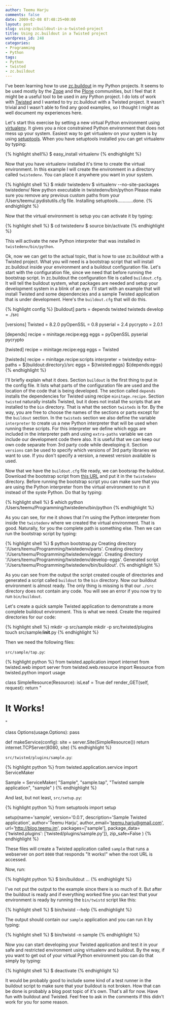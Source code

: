 ```yaml
---
author: Teemu Harju
comments: false
date: 2009-02-08 07:48:25+00:00
layout: post
slug: using-zcbuildout-in-a-twisted-project
title: Using zc.buildout in a Twisted project
wordpress_id: 248
categories:
- Programming
- Python
tags:
- Python
- twisted
- zc.buildout
---
```


I've been learning how to use
[zc.buildout](http://pypi.python.org/pypi/zc.buildout) in my Python
projects. It seems to be used mostly by the
[Zope](http://www.zope.org/) and the [Plone](http://plone.org/)
communities, but I feel that it might be a useful tool to be used in
any Python project. I do lots of work with
[Twisted](http://twistedmatrix.com/trac/) and I wanted to try
zc.buildout with a Twisted project. It wasn't trivial and I wasn't
able to find any good examples, so I thought I might as well document
my experiences here.

Let's start this exercise by setting a new virtual Python environment
using [virtualenv](http://pypi.python.org/pypi/virtualenv). It gives
you a nice constrained Python environment that does not mess up your
system. Easiest way to get virtualenv on your system is by using
[setuptools](http://pypi.python.org/pypi/setuptools). When you have
setuptools installed you can get virtualenv by typing:

{% highlight shell%}
$ easy_install virtualenv
{% endhighlight %}

Now that you have virtualenv installed it's time to create the virtual
environment. In this example I will create the environment in a
directory called `twistedenv`. You can place it anywhere you want in
your system.

{% highlight shell %}
$ mkdir twistedenv
$ virtualenv --no-site-packages twistedenv/
New python executable in twistedenv/bin/python
Please make sure you remove any previous custom paths from your /Users/teemu/.pydistutils.cfg file.
Installing setuptools............done.
{% endhighlight %}    

Now that the virtual environment is setup you can activate it by typing:

{% highlight shell %}
$ cd twistedenv
$ source bin/activate
{% endhighlight %}

This will activate the new Python interpreter that was installed in
`twistedenv/bin/python`.

Ok, now we can get to the actual topic, that is how to use zc.buildout
with a Twisted project. What you will need is a bootstrap script that
will install zc.buildout inside your environment and a buildout
configuration file. Let's start with the configuration file, since we
need that before running the bootstrap script. In zc.buildout the
configuration file is called `buildout.cfg`. It will tell the buildout
system, what packages are needed and setup your development system in
a blink of an eye. I'll start with an example that will install
Twisted and some dependencies and a sample Twisted application that is
under development. Here's the `buildout.cfg` that will do this.

{% highlight config %}
[buildout]
parts =
depends
twisted
twisteds
develop = ./src

[versions]
Twisted = 8.2.0
pyOpenSSL = 0.8
pyserial = 2.4
pycrypto = 2.0.1

[depends]
recipe = minitage.recipe:egg
eggs =
pyOpenSSL
pyserial
pycrypto

[twisted]
recipe = minitage.recipe:egg
eggs = Twisted

[twisteds]
recipe = minitage.recipe:scripts
interpreter = twistedpy
extra-paths = ${buildout:directory}/src
eggs =
${twisted:eggs}
${depends:eggs}
{% endhighlight %}

I'll briefly explain what it does. Section `buildout` is the first
thing to put in the config file. It lists what parts of the
configuration file are used and the location of the code that is being
developed. The section called `depends` installs the dependencies for
Twisted using recipe `minitage.recipe`. Section `twisted` naturally
installs Twisted, but it does not install the scripts that are
installed to the `bin` directory. That is what the section `twisteds`
is for. By the way, you are free to choose the names of the sections
or parts except for the `buildout` section. In the `twisteds` section
we also define the variable `interpreter` to create us a new Python
interpreter that will be used when running these scripts. For this
interpreter we define which eggs are included in the interpreter path
and using `extra-paths` variable we can include our development code
there also. It is useful that we can keep our own code separate from
3rd party code while developing it. Section `versions` can be used to
specify which versions of 3rd party libraries we want to use. If you
don't specify a version, a newest version available is used.

Now that we have the `buildout.cfg` file ready, we can bootsrap the
buildout. Download the bootstrap script from [this
URL](http://svn.zope.org/*checkout*/zc.buildout/trunk/bootstrap/bootstrap.py)
and put it in the `twistedenv` directory. Before running the bootstrap
script you can make sure that you are using the Python interpreter
from the virtual environment to run it instead of the syste Python. Do
that by typing:

{% highlight shell %}
$ which python
/Users/teemu/Programming/twistedenv/bin/python
{% endhighlight %}

As you can see, for me it shows that I'm using the Python interpreter
from inside the `twistedenv` where we created the virtual
environment. That is good. Naturally, for you the complete path is
something else. Then we can run the bootstrap script by typing:

{% highlight shell %}
$ python bootstrap.py
Creating directory '/Users/teemu/Programming/twistedenv/parts'.
Creating directory '/Users/teemu/Programming/twistedenv/eggs'.
Creating directory '/Users/teemu/Programming/twistedenv/develop-eggs'.
Generated script '/Users/teemu/Programming/twistedenv/bin/buildout'.
{% endhighlight %}

As you can see from the output the script created couple of
directories and generated a script called `buildout` to the `bin`
directory. Now our buildout environment is almost ready. The only
thing is missing is that our `./src` directory does not contain any
code. You will see an error if you now try to run `bin/buildout`.

Let's create a quick sample Twisted application to demonstrate a more
complete buildout environment. This is what we need. Create the
required directories for our code:

{% highlight shell %}
mkdir -p src/sample
mkdir -p src/twisted/plugins
touch src/sample/__init__.py
{% endhighlight %}

Then we need the following files:

`src/sample/tap.py`:

{% highlight python %}
from twisted.application import internet
from twisted.web import server
from twisted.web.resource import Resource
from twisted.python import usage

class SimpleResource(Resource):
isLeaf = True
def render_GET(self, request):
    return "<h1>It Works!</h1>"


class Options(usage.Options):
    pass


def makeService(config):
    site = server.Site(SimpleResource())
    return internet.TCPServer(8080, site)
{% endhighlight %}

`src/twisted/plugins/sample.py`:

    
{% highlight python %}
from twisted.application.service import ServiceMaker
    
Sample = ServiceMaker(
    "Sample",
    "sample.tap",
    "Twisted sample application",
    "sample"
)
{% endhighlight %}

And last, but not least, `src/setup.py`:

{% highlight python %}
from setuptools import setup

setup(name='sample',
      version='0.0.1',
      description='Sample Twisted application',
      author='Teemu Harju',
      author_email='teemu.harju@gmail.com',
      url='http://blog.teemu.im',
      packages=['sample'],
      package_data={'twisted.plugins': ['twisted/plugins/sample.py']},
      zip_safe=False
)
{% endhighlight %}

These files will create a Twisted application called `sample` that
runs a webserver on port `8080` that responds "It works!" when the
root URL is accessed.

Now, run:

{% highlight python %}
$ bin/buildout
...
{% endhighlight %}

I've not put the output to the example since there is so much of
it. But after the buildout is ready and if everything worked fine you
can test that your environment is ready by running the `bin/twistd`
script like this:

{% highlight shell %}
$ bin/twistd --help
{% endhighlight %}

The output should contain our `sample` application and you can run it
by typing:

{% highlight shell %}
$ bin/twistd -n sample
{% endhighlight %}

Now you can start developing your Twisted application and test it in
your safe and restricted environment using virtualenv and buildout. By
the way, if you want to get out of your virtual Python environment you
can do that simply by typing:

{% highlight shell %}
$ deactivate
{% endhighlight %}

It would be probably good to include some kind of a test runner in the
buildout script to make sure that your buildout is not broken. How
that can be done is probably a blog post topic of it's own. That's all
for now. Have fun with buildout and Twisted. Feel free to ask in the
comments if this didn't work for you for some reason.
